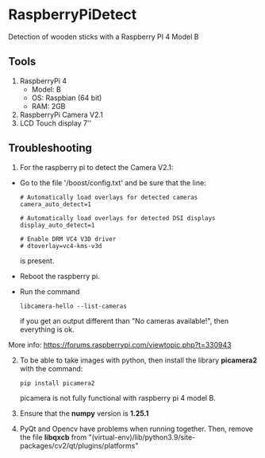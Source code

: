 # RaspberryPiDetect
Detection of wooden sticks with a Raspberry PI 4 Model B

## Tools

1. RaspberryPi 4
   * Model: B
   * OS: Raspbian (64 bit)
   * RAM: 2GB
2. RaspberryPi Camera V2.1
3. LCD Touch display 7''

## Troubleshooting

1. For the raspberry pi to detect the Camera V2.1:
* Go to the file '/boost/config.txt' and be sure that the line:

    ```
    # Automatically load overlays for detected cameras
    camera_auto_detect=1

    # Automatically load overlays for detected DSI displays
    display_auto_detect=1

    # Enable DRM VC4 V3D driver
    # dtoverlay=vc4-kms-v3d
    ```

    is present.

* Reboot the raspberry pi.
* Run the command 
    ```
    libcamera-hello --list-cameras
    ```
    if you get an output different than "No cameras available!", then everything is ok.

More info: https://forums.raspberrypi.com/viewtopic.php?t=330943

2. To be able to take images with python, then install the library **picamera2** with the command:
   ```
   pip install picamera2
   ```
   picamera is not fully functional with raspberry pi 4 model B.

3. Ensure that the **numpy** version is **1.25.1**

4. PyQt and Opencv have problems when running together. Then, remove the file __libqxcb__ from 
"(virtual-env)/lib/python3.9/site-packages/cv2/qt/plugins/platforms"